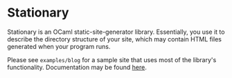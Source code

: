 # Stationary

Stationary is an OCaml static-site-generator library. Essentially,
you use it to describe the directory structure of your site, which
may contain HTML files generated when your program runs.

Please see
`examples/blog` for a sample site that uses most of the library's
functionality. Documentation may be found [here](http://imeckler.github.io/stationary/).

